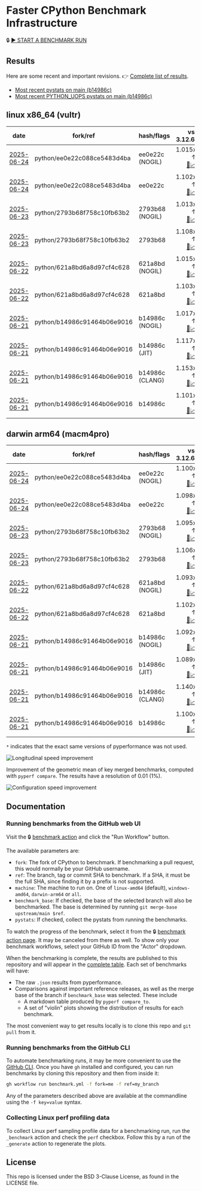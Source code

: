 # Faster CPython Benchmark Infrastructure

🔒 [▶️ START A BENCHMARK RUN](../../actions/workflows/benchmark.yml)

## Results

Here are some recent and important revisions. 👉 [Complete list of results](RESULTS.md).

<!-- START table -->
- [Most recent  pystats on main (b14986c)](results/bm-20250621-3.15.0a0-b14986c/bm-20250621-vultr-x86_64-python-b14986c91464b06e9016-3.15.0a0-b14986c-pystats.md)
- [Most recent PYTHON_UOPS pystats on main (b14986c)](results/bm-20250621-3.15.0a0-b14986c-PYTHON_UOPS/bm-20250621-vultr-x86_64-python-b14986c91464b06e9016-3.15.0a0-b14986c-pystats.md)

## linux x86_64 (vultr)
| date | fork/ref | hash/flags | vs. 3.12.6: | vs. 3.13.0rc2: | vs. base: |
| --- | --- | --- | ---: | ---: | ---: |
| [2025-06-24](results/bm-20250624-3.15.0a0-ee0e22c-NOGIL) | python/ee0e22c088ce5483d4ba | ee0e22c (NOGIL) | 1.015x ↑<br>[📄](results/bm-20250624-3.15.0a0-ee0e22c-NOGIL/bm-20250624-vultr-x86_64-python-ee0e22c088ce5483d4ba-3.15.0a0-ee0e22c-vs-3.12.6.md)[📈](results/bm-20250624-3.15.0a0-ee0e22c-NOGIL/bm-20250624-vultr-x86_64-python-ee0e22c088ce5483d4ba-3.15.0a0-ee0e22c-vs-3.12.6.svg) | 1.020x ↓<br>[📄](results/bm-20250624-3.15.0a0-ee0e22c-NOGIL/bm-20250624-vultr-x86_64-python-ee0e22c088ce5483d4ba-3.15.0a0-ee0e22c-vs-3.13.0rc2.md)[📈](results/bm-20250624-3.15.0a0-ee0e22c-NOGIL/bm-20250624-vultr-x86_64-python-ee0e22c088ce5483d4ba-3.15.0a0-ee0e22c-vs-3.13.0rc2.svg) | 1.085x ↓<br>[📄](results/bm-20250624-3.15.0a0-ee0e22c-NOGIL/bm-20250624-vultr-x86_64-python-ee0e22c088ce5483d4ba-3.15.0a0-ee0e22c-vs-base.md)[📈](results/bm-20250624-3.15.0a0-ee0e22c-NOGIL/bm-20250624-vultr-x86_64-python-ee0e22c088ce5483d4ba-3.15.0a0-ee0e22c-vs-base.svg)[🧠](results/bm-20250624-3.15.0a0-ee0e22c-NOGIL/bm-20250624-vultr-x86_64-python-ee0e22c088ce5483d4ba-3.15.0a0-ee0e22c-vs-base-mem.svg) |
| [2025-06-24](results/bm-20250624-3.15.0a0-ee0e22c) | python/ee0e22c088ce5483d4ba | ee0e22c | 1.102x ↑<br>[📄](results/bm-20250624-3.15.0a0-ee0e22c/bm-20250624-vultr-x86_64-python-ee0e22c088ce5483d4ba-3.15.0a0-ee0e22c-vs-3.12.6.md)[📈](results/bm-20250624-3.15.0a0-ee0e22c/bm-20250624-vultr-x86_64-python-ee0e22c088ce5483d4ba-3.15.0a0-ee0e22c-vs-3.12.6.svg) | 1.065x ↑<br>[📄](results/bm-20250624-3.15.0a0-ee0e22c/bm-20250624-vultr-x86_64-python-ee0e22c088ce5483d4ba-3.15.0a0-ee0e22c-vs-3.13.0rc2.md)[📈](results/bm-20250624-3.15.0a0-ee0e22c/bm-20250624-vultr-x86_64-python-ee0e22c088ce5483d4ba-3.15.0a0-ee0e22c-vs-3.13.0rc2.svg) |  |
| [2025-06-23](results/bm-20250623-3.15.0a0-2793b68-NOGIL) | python/2793b68f758c10fb63b2 | 2793b68 (NOGIL) | 1.013x ↑<br>[📄](results/bm-20250623-3.15.0a0-2793b68-NOGIL/bm-20250623-vultr-x86_64-python-2793b68f758c10fb63b2-3.15.0a0-2793b68-vs-3.12.6.md)[📈](results/bm-20250623-3.15.0a0-2793b68-NOGIL/bm-20250623-vultr-x86_64-python-2793b68f758c10fb63b2-3.15.0a0-2793b68-vs-3.12.6.svg) | 1.022x ↓<br>[📄](results/bm-20250623-3.15.0a0-2793b68-NOGIL/bm-20250623-vultr-x86_64-python-2793b68f758c10fb63b2-3.15.0a0-2793b68-vs-3.13.0rc2.md)[📈](results/bm-20250623-3.15.0a0-2793b68-NOGIL/bm-20250623-vultr-x86_64-python-2793b68f758c10fb63b2-3.15.0a0-2793b68-vs-3.13.0rc2.svg) | 1.091x ↓<br>[📄](results/bm-20250623-3.15.0a0-2793b68-NOGIL/bm-20250623-vultr-x86_64-python-2793b68f758c10fb63b2-3.15.0a0-2793b68-vs-base.md)[📈](results/bm-20250623-3.15.0a0-2793b68-NOGIL/bm-20250623-vultr-x86_64-python-2793b68f758c10fb63b2-3.15.0a0-2793b68-vs-base.svg)[🧠](results/bm-20250623-3.15.0a0-2793b68-NOGIL/bm-20250623-vultr-x86_64-python-2793b68f758c10fb63b2-3.15.0a0-2793b68-vs-base-mem.svg) |
| [2025-06-23](results/bm-20250623-3.15.0a0-2793b68) | python/2793b68f758c10fb63b2 | 2793b68 | 1.108x ↑<br>[📄](results/bm-20250623-3.15.0a0-2793b68/bm-20250623-vultr-x86_64-python-2793b68f758c10fb63b2-3.15.0a0-2793b68-vs-3.12.6.md)[📈](results/bm-20250623-3.15.0a0-2793b68/bm-20250623-vultr-x86_64-python-2793b68f758c10fb63b2-3.15.0a0-2793b68-vs-3.12.6.svg) | 1.070x ↑<br>[📄](results/bm-20250623-3.15.0a0-2793b68/bm-20250623-vultr-x86_64-python-2793b68f758c10fb63b2-3.15.0a0-2793b68-vs-3.13.0rc2.md)[📈](results/bm-20250623-3.15.0a0-2793b68/bm-20250623-vultr-x86_64-python-2793b68f758c10fb63b2-3.15.0a0-2793b68-vs-3.13.0rc2.svg) |  |
| [2025-06-22](results/bm-20250622-3.15.0a0-621a8bd-NOGIL) | python/621a8bd6a8d97cf4c628 | 621a8bd (NOGIL) | 1.015x ↑<br>[📄](results/bm-20250622-3.15.0a0-621a8bd-NOGIL/bm-20250622-vultr-x86_64-python-621a8bd6a8d97cf4c628-3.15.0a0-621a8bd-vs-3.12.6.md)[📈](results/bm-20250622-3.15.0a0-621a8bd-NOGIL/bm-20250622-vultr-x86_64-python-621a8bd6a8d97cf4c628-3.15.0a0-621a8bd-vs-3.12.6.svg) | 1.020x ↓<br>[📄](results/bm-20250622-3.15.0a0-621a8bd-NOGIL/bm-20250622-vultr-x86_64-python-621a8bd6a8d97cf4c628-3.15.0a0-621a8bd-vs-3.13.0rc2.md)[📈](results/bm-20250622-3.15.0a0-621a8bd-NOGIL/bm-20250622-vultr-x86_64-python-621a8bd6a8d97cf4c628-3.15.0a0-621a8bd-vs-3.13.0rc2.svg) | 1.085x ↓<br>[📄](results/bm-20250622-3.15.0a0-621a8bd-NOGIL/bm-20250622-vultr-x86_64-python-621a8bd6a8d97cf4c628-3.15.0a0-621a8bd-vs-base.md)[📈](results/bm-20250622-3.15.0a0-621a8bd-NOGIL/bm-20250622-vultr-x86_64-python-621a8bd6a8d97cf4c628-3.15.0a0-621a8bd-vs-base.svg)[🧠](results/bm-20250622-3.15.0a0-621a8bd-NOGIL/bm-20250622-vultr-x86_64-python-621a8bd6a8d97cf4c628-3.15.0a0-621a8bd-vs-base-mem.svg) |
| [2025-06-22](results/bm-20250622-3.15.0a0-621a8bd) | python/621a8bd6a8d97cf4c628 | 621a8bd | 1.103x ↑<br>[📄](results/bm-20250622-3.15.0a0-621a8bd/bm-20250622-vultr-x86_64-python-621a8bd6a8d97cf4c628-3.15.0a0-621a8bd-vs-3.12.6.md)[📈](results/bm-20250622-3.15.0a0-621a8bd/bm-20250622-vultr-x86_64-python-621a8bd6a8d97cf4c628-3.15.0a0-621a8bd-vs-3.12.6.svg) | 1.066x ↑<br>[📄](results/bm-20250622-3.15.0a0-621a8bd/bm-20250622-vultr-x86_64-python-621a8bd6a8d97cf4c628-3.15.0a0-621a8bd-vs-3.13.0rc2.md)[📈](results/bm-20250622-3.15.0a0-621a8bd/bm-20250622-vultr-x86_64-python-621a8bd6a8d97cf4c628-3.15.0a0-621a8bd-vs-3.13.0rc2.svg) |  |
| [2025-06-21](results/bm-20250621-3.15.0a0-b14986c-NOGIL) | python/b14986c91464b06e9016 | b14986c (NOGIL) | 1.017x ↑<br>[📄](results/bm-20250621-3.15.0a0-b14986c-NOGIL/bm-20250621-vultr-x86_64-python-b14986c91464b06e9016-3.15.0a0-b14986c-vs-3.12.6.md)[📈](results/bm-20250621-3.15.0a0-b14986c-NOGIL/bm-20250621-vultr-x86_64-python-b14986c91464b06e9016-3.15.0a0-b14986c-vs-3.12.6.svg) | 1.019x ↓<br>[📄](results/bm-20250621-3.15.0a0-b14986c-NOGIL/bm-20250621-vultr-x86_64-python-b14986c91464b06e9016-3.15.0a0-b14986c-vs-3.13.0rc2.md)[📈](results/bm-20250621-3.15.0a0-b14986c-NOGIL/bm-20250621-vultr-x86_64-python-b14986c91464b06e9016-3.15.0a0-b14986c-vs-3.13.0rc2.svg) | 1.083x ↓<br>[📄](results/bm-20250621-3.15.0a0-b14986c-NOGIL/bm-20250621-vultr-x86_64-python-b14986c91464b06e9016-3.15.0a0-b14986c-vs-base.md)[📈](results/bm-20250621-3.15.0a0-b14986c-NOGIL/bm-20250621-vultr-x86_64-python-b14986c91464b06e9016-3.15.0a0-b14986c-vs-base.svg)[🧠](results/bm-20250621-3.15.0a0-b14986c-NOGIL/bm-20250621-vultr-x86_64-python-b14986c91464b06e9016-3.15.0a0-b14986c-vs-base-mem.svg) |
| [2025-06-21](results/bm-20250621-3.15.0a0-b14986c-JIT) | python/b14986c91464b06e9016 | b14986c (JIT) | 1.117x ↑<br>[📄](results/bm-20250621-3.15.0a0-b14986c-JIT/bm-20250621-vultr-x86_64-python-b14986c91464b06e9016-3.15.0a0-b14986c-vs-3.12.6.md)[📈](results/bm-20250621-3.15.0a0-b14986c-JIT/bm-20250621-vultr-x86_64-python-b14986c91464b06e9016-3.15.0a0-b14986c-vs-3.12.6.svg) | 1.079x ↑<br>[📄](results/bm-20250621-3.15.0a0-b14986c-JIT/bm-20250621-vultr-x86_64-python-b14986c91464b06e9016-3.15.0a0-b14986c-vs-3.13.0rc2.md)[📈](results/bm-20250621-3.15.0a0-b14986c-JIT/bm-20250621-vultr-x86_64-python-b14986c91464b06e9016-3.15.0a0-b14986c-vs-3.13.0rc2.svg) | 1.013x ↑<br>[📄](results/bm-20250621-3.15.0a0-b14986c-JIT/bm-20250621-vultr-x86_64-python-b14986c91464b06e9016-3.15.0a0-b14986c-vs-base.md)[📈](results/bm-20250621-3.15.0a0-b14986c-JIT/bm-20250621-vultr-x86_64-python-b14986c91464b06e9016-3.15.0a0-b14986c-vs-base.svg)[🧠](results/bm-20250621-3.15.0a0-b14986c-JIT/bm-20250621-vultr-x86_64-python-b14986c91464b06e9016-3.15.0a0-b14986c-vs-base-mem.svg) |
| [2025-06-21](results/bm-20250621-3.15.0a0-b14986c-CLANG) | python/b14986c91464b06e9016 | b14986c (CLANG) | 1.153x ↑<br>[📄](results/bm-20250621-3.15.0a0-b14986c-CLANG/bm-20250621-vultr-x86_64-python-b14986c91464b06e9016-3.15.0a0-b14986c-vs-3.12.6.md)[📈](results/bm-20250621-3.15.0a0-b14986c-CLANG/bm-20250621-vultr-x86_64-python-b14986c91464b06e9016-3.15.0a0-b14986c-vs-3.12.6.svg) | 1.113x ↑<br>[📄](results/bm-20250621-3.15.0a0-b14986c-CLANG/bm-20250621-vultr-x86_64-python-b14986c91464b06e9016-3.15.0a0-b14986c-vs-3.13.0rc2.md)[📈](results/bm-20250621-3.15.0a0-b14986c-CLANG/bm-20250621-vultr-x86_64-python-b14986c91464b06e9016-3.15.0a0-b14986c-vs-3.13.0rc2.svg) | 1.044x ↑<br>[📄](results/bm-20250621-3.15.0a0-b14986c-CLANG/bm-20250621-vultr-x86_64-python-b14986c91464b06e9016-3.15.0a0-b14986c-vs-base.md)[📈](results/bm-20250621-3.15.0a0-b14986c-CLANG/bm-20250621-vultr-x86_64-python-b14986c91464b06e9016-3.15.0a0-b14986c-vs-base.svg)[🧠](results/bm-20250621-3.15.0a0-b14986c-CLANG/bm-20250621-vultr-x86_64-python-b14986c91464b06e9016-3.15.0a0-b14986c-vs-base-mem.svg) |
| [2025-06-21](results/bm-20250621-3.15.0a0-b14986c) | python/b14986c91464b06e9016 | b14986c | 1.101x ↑<br>[📄](results/bm-20250621-3.15.0a0-b14986c/bm-20250621-vultr-x86_64-python-b14986c91464b06e9016-3.15.0a0-b14986c-vs-3.12.6.md)[📈](results/bm-20250621-3.15.0a0-b14986c/bm-20250621-vultr-x86_64-python-b14986c91464b06e9016-3.15.0a0-b14986c-vs-3.12.6.svg) | 1.063x ↑<br>[📄](results/bm-20250621-3.15.0a0-b14986c/bm-20250621-vultr-x86_64-python-b14986c91464b06e9016-3.15.0a0-b14986c-vs-3.13.0rc2.md)[📈](results/bm-20250621-3.15.0a0-b14986c/bm-20250621-vultr-x86_64-python-b14986c91464b06e9016-3.15.0a0-b14986c-vs-3.13.0rc2.svg) |  |

## darwin arm64 (macm4pro)
| date | fork/ref | hash/flags | vs. 3.12.6: | vs. 3.13.0rc2: | vs. base: |
| --- | --- | --- | ---: | ---: | ---: |
| [2025-06-24](results/bm-20250624-3.15.0a0-ee0e22c-NOGIL) | python/ee0e22c088ce5483d4ba | ee0e22c (NOGIL) | 1.100x ↑<br>[📄](results/bm-20250624-3.15.0a0-ee0e22c-NOGIL/bm-20250624-macm4pro-arm64-python-ee0e22c088ce5483d4ba-3.15.0a0-ee0e22c-vs-3.12.6.md)[📈](results/bm-20250624-3.15.0a0-ee0e22c-NOGIL/bm-20250624-macm4pro-arm64-python-ee0e22c088ce5483d4ba-3.15.0a0-ee0e22c-vs-3.12.6.svg) | 1.020x ↑<br>[📄](results/bm-20250624-3.15.0a0-ee0e22c-NOGIL/bm-20250624-macm4pro-arm64-python-ee0e22c088ce5483d4ba-3.15.0a0-ee0e22c-vs-3.13.0rc2.md)[📈](results/bm-20250624-3.15.0a0-ee0e22c-NOGIL/bm-20250624-macm4pro-arm64-python-ee0e22c088ce5483d4ba-3.15.0a0-ee0e22c-vs-3.13.0rc2.svg) | 1.001x ↑<br>[📄](results/bm-20250624-3.15.0a0-ee0e22c-NOGIL/bm-20250624-macm4pro-arm64-python-ee0e22c088ce5483d4ba-3.15.0a0-ee0e22c-vs-base.md)[📈](results/bm-20250624-3.15.0a0-ee0e22c-NOGIL/bm-20250624-macm4pro-arm64-python-ee0e22c088ce5483d4ba-3.15.0a0-ee0e22c-vs-base.svg)[🧠](results/bm-20250624-3.15.0a0-ee0e22c-NOGIL/bm-20250624-macm4pro-arm64-python-ee0e22c088ce5483d4ba-3.15.0a0-ee0e22c-vs-base-mem.svg) |
| [2025-06-24](results/bm-20250624-3.15.0a0-ee0e22c) | python/ee0e22c088ce5483d4ba | ee0e22c | 1.098x ↑<br>[📄](results/bm-20250624-3.15.0a0-ee0e22c/bm-20250624-macm4pro-arm64-python-ee0e22c088ce5483d4ba-3.15.0a0-ee0e22c-vs-3.12.6.md)[📈](results/bm-20250624-3.15.0a0-ee0e22c/bm-20250624-macm4pro-arm64-python-ee0e22c088ce5483d4ba-3.15.0a0-ee0e22c-vs-3.12.6.svg) | 1.019x ↑<br>[📄](results/bm-20250624-3.15.0a0-ee0e22c/bm-20250624-macm4pro-arm64-python-ee0e22c088ce5483d4ba-3.15.0a0-ee0e22c-vs-3.13.0rc2.md)[📈](results/bm-20250624-3.15.0a0-ee0e22c/bm-20250624-macm4pro-arm64-python-ee0e22c088ce5483d4ba-3.15.0a0-ee0e22c-vs-3.13.0rc2.svg) |  |
| [2025-06-23](results/bm-20250623-3.15.0a0-2793b68-NOGIL) | python/2793b68f758c10fb63b2 | 2793b68 (NOGIL) | 1.095x ↑<br>[📄](results/bm-20250623-3.15.0a0-2793b68-NOGIL/bm-20250623-macm4pro-arm64-python-2793b68f758c10fb63b2-3.15.0a0-2793b68-vs-3.12.6.md)[📈](results/bm-20250623-3.15.0a0-2793b68-NOGIL/bm-20250623-macm4pro-arm64-python-2793b68f758c10fb63b2-3.15.0a0-2793b68-vs-3.12.6.svg) | 1.016x ↑<br>[📄](results/bm-20250623-3.15.0a0-2793b68-NOGIL/bm-20250623-macm4pro-arm64-python-2793b68f758c10fb63b2-3.15.0a0-2793b68-vs-3.13.0rc2.md)[📈](results/bm-20250623-3.15.0a0-2793b68-NOGIL/bm-20250623-macm4pro-arm64-python-2793b68f758c10fb63b2-3.15.0a0-2793b68-vs-3.13.0rc2.svg) | 1.011x ↓<br>[📄](results/bm-20250623-3.15.0a0-2793b68-NOGIL/bm-20250623-macm4pro-arm64-python-2793b68f758c10fb63b2-3.15.0a0-2793b68-vs-base.md)[📈](results/bm-20250623-3.15.0a0-2793b68-NOGIL/bm-20250623-macm4pro-arm64-python-2793b68f758c10fb63b2-3.15.0a0-2793b68-vs-base.svg)[🧠](results/bm-20250623-3.15.0a0-2793b68-NOGIL/bm-20250623-macm4pro-arm64-python-2793b68f758c10fb63b2-3.15.0a0-2793b68-vs-base-mem.svg) |
| [2025-06-23](results/bm-20250623-3.15.0a0-2793b68) | python/2793b68f758c10fb63b2 | 2793b68 | 1.106x ↑<br>[📄](results/bm-20250623-3.15.0a0-2793b68/bm-20250623-macm4pro-arm64-python-2793b68f758c10fb63b2-3.15.0a0-2793b68-vs-3.12.6.md)[📈](results/bm-20250623-3.15.0a0-2793b68/bm-20250623-macm4pro-arm64-python-2793b68f758c10fb63b2-3.15.0a0-2793b68-vs-3.12.6.svg) | 1.026x ↑<br>[📄](results/bm-20250623-3.15.0a0-2793b68/bm-20250623-macm4pro-arm64-python-2793b68f758c10fb63b2-3.15.0a0-2793b68-vs-3.13.0rc2.md)[📈](results/bm-20250623-3.15.0a0-2793b68/bm-20250623-macm4pro-arm64-python-2793b68f758c10fb63b2-3.15.0a0-2793b68-vs-3.13.0rc2.svg) |  |
| [2025-06-22](results/bm-20250622-3.15.0a0-621a8bd-NOGIL) | python/621a8bd6a8d97cf4c628 | 621a8bd (NOGIL) | 1.093x ↑<br>[📄](results/bm-20250622-3.15.0a0-621a8bd-NOGIL/bm-20250622-macm4pro-arm64-python-621a8bd6a8d97cf4c628-3.15.0a0-621a8bd-vs-3.12.6.md)[📈](results/bm-20250622-3.15.0a0-621a8bd-NOGIL/bm-20250622-macm4pro-arm64-python-621a8bd6a8d97cf4c628-3.15.0a0-621a8bd-vs-3.12.6.svg) | 1.014x ↑<br>[📄](results/bm-20250622-3.15.0a0-621a8bd-NOGIL/bm-20250622-macm4pro-arm64-python-621a8bd6a8d97cf4c628-3.15.0a0-621a8bd-vs-3.13.0rc2.md)[📈](results/bm-20250622-3.15.0a0-621a8bd-NOGIL/bm-20250622-macm4pro-arm64-python-621a8bd6a8d97cf4c628-3.15.0a0-621a8bd-vs-3.13.0rc2.svg) | 1.009x ↓<br>[📄](results/bm-20250622-3.15.0a0-621a8bd-NOGIL/bm-20250622-macm4pro-arm64-python-621a8bd6a8d97cf4c628-3.15.0a0-621a8bd-vs-base.md)[📈](results/bm-20250622-3.15.0a0-621a8bd-NOGIL/bm-20250622-macm4pro-arm64-python-621a8bd6a8d97cf4c628-3.15.0a0-621a8bd-vs-base.svg)[🧠](results/bm-20250622-3.15.0a0-621a8bd-NOGIL/bm-20250622-macm4pro-arm64-python-621a8bd6a8d97cf4c628-3.15.0a0-621a8bd-vs-base-mem.svg) |
| [2025-06-22](results/bm-20250622-3.15.0a0-621a8bd) | python/621a8bd6a8d97cf4c628 | 621a8bd | 1.102x ↑<br>[📄](results/bm-20250622-3.15.0a0-621a8bd/bm-20250622-macm4pro-arm64-python-621a8bd6a8d97cf4c628-3.15.0a0-621a8bd-vs-3.12.6.md)[📈](results/bm-20250622-3.15.0a0-621a8bd/bm-20250622-macm4pro-arm64-python-621a8bd6a8d97cf4c628-3.15.0a0-621a8bd-vs-3.12.6.svg) | 1.022x ↑<br>[📄](results/bm-20250622-3.15.0a0-621a8bd/bm-20250622-macm4pro-arm64-python-621a8bd6a8d97cf4c628-3.15.0a0-621a8bd-vs-3.13.0rc2.md)[📈](results/bm-20250622-3.15.0a0-621a8bd/bm-20250622-macm4pro-arm64-python-621a8bd6a8d97cf4c628-3.15.0a0-621a8bd-vs-3.13.0rc2.svg) |  |
| [2025-06-21](results/bm-20250621-3.15.0a0-b14986c-NOGIL) | python/b14986c91464b06e9016 | b14986c (NOGIL) | 1.092x ↑<br>[📄](results/bm-20250621-3.15.0a0-b14986c-NOGIL/bm-20250621-macm4pro-arm64-python-b14986c91464b06e9016-3.15.0a0-b14986c-vs-3.12.6.md)[📈](results/bm-20250621-3.15.0a0-b14986c-NOGIL/bm-20250621-macm4pro-arm64-python-b14986c91464b06e9016-3.15.0a0-b14986c-vs-3.12.6.svg) | 1.013x ↑<br>[📄](results/bm-20250621-3.15.0a0-b14986c-NOGIL/bm-20250621-macm4pro-arm64-python-b14986c91464b06e9016-3.15.0a0-b14986c-vs-3.13.0rc2.md)[📈](results/bm-20250621-3.15.0a0-b14986c-NOGIL/bm-20250621-macm4pro-arm64-python-b14986c91464b06e9016-3.15.0a0-b14986c-vs-3.13.0rc2.svg) | 1.008x ↓<br>[📄](results/bm-20250621-3.15.0a0-b14986c-NOGIL/bm-20250621-macm4pro-arm64-python-b14986c91464b06e9016-3.15.0a0-b14986c-vs-base.md)[📈](results/bm-20250621-3.15.0a0-b14986c-NOGIL/bm-20250621-macm4pro-arm64-python-b14986c91464b06e9016-3.15.0a0-b14986c-vs-base.svg)[🧠](results/bm-20250621-3.15.0a0-b14986c-NOGIL/bm-20250621-macm4pro-arm64-python-b14986c91464b06e9016-3.15.0a0-b14986c-vs-base-mem.svg) |
| [2025-06-21](results/bm-20250621-3.15.0a0-b14986c-JIT) | python/b14986c91464b06e9016 | b14986c (JIT) | 1.089x ↑<br>[📄](results/bm-20250621-3.15.0a0-b14986c-JIT/bm-20250621-macm4pro-arm64-python-b14986c91464b06e9016-3.15.0a0-b14986c-vs-3.12.6.md)[📈](results/bm-20250621-3.15.0a0-b14986c-JIT/bm-20250621-macm4pro-arm64-python-b14986c91464b06e9016-3.15.0a0-b14986c-vs-3.12.6.svg) | 1.010x ↑<br>[📄](results/bm-20250621-3.15.0a0-b14986c-JIT/bm-20250621-macm4pro-arm64-python-b14986c91464b06e9016-3.15.0a0-b14986c-vs-3.13.0rc2.md)[📈](results/bm-20250621-3.15.0a0-b14986c-JIT/bm-20250621-macm4pro-arm64-python-b14986c91464b06e9016-3.15.0a0-b14986c-vs-3.13.0rc2.svg) | 1.010x ↓<br>[📄](results/bm-20250621-3.15.0a0-b14986c-JIT/bm-20250621-macm4pro-arm64-python-b14986c91464b06e9016-3.15.0a0-b14986c-vs-base.md)[📈](results/bm-20250621-3.15.0a0-b14986c-JIT/bm-20250621-macm4pro-arm64-python-b14986c91464b06e9016-3.15.0a0-b14986c-vs-base.svg)[🧠](results/bm-20250621-3.15.0a0-b14986c-JIT/bm-20250621-macm4pro-arm64-python-b14986c91464b06e9016-3.15.0a0-b14986c-vs-base-mem.svg) |
| [2025-06-21](results/bm-20250621-3.15.0a0-b14986c-CLANG) | python/b14986c91464b06e9016 | b14986c (CLANG) | 1.140x ↑<br>[📄](results/bm-20250621-3.15.0a0-b14986c-CLANG/bm-20250621-macm4pro-arm64-python-b14986c91464b06e9016-3.15.0a0-b14986c-vs-3.12.6.md)[📈](results/bm-20250621-3.15.0a0-b14986c-CLANG/bm-20250621-macm4pro-arm64-python-b14986c91464b06e9016-3.15.0a0-b14986c-vs-3.12.6.svg) | 1.058x ↑<br>[📄](results/bm-20250621-3.15.0a0-b14986c-CLANG/bm-20250621-macm4pro-arm64-python-b14986c91464b06e9016-3.15.0a0-b14986c-vs-3.13.0rc2.md)[📈](results/bm-20250621-3.15.0a0-b14986c-CLANG/bm-20250621-macm4pro-arm64-python-b14986c91464b06e9016-3.15.0a0-b14986c-vs-3.13.0rc2.svg) | 1.040x ↑<br>[📄](results/bm-20250621-3.15.0a0-b14986c-CLANG/bm-20250621-macm4pro-arm64-python-b14986c91464b06e9016-3.15.0a0-b14986c-vs-base.md)[📈](results/bm-20250621-3.15.0a0-b14986c-CLANG/bm-20250621-macm4pro-arm64-python-b14986c91464b06e9016-3.15.0a0-b14986c-vs-base.svg)[🧠](results/bm-20250621-3.15.0a0-b14986c-CLANG/bm-20250621-macm4pro-arm64-python-b14986c91464b06e9016-3.15.0a0-b14986c-vs-base-mem.svg) |
| [2025-06-21](results/bm-20250621-3.15.0a0-b14986c) | python/b14986c91464b06e9016 | b14986c | 1.100x ↑<br>[📄](results/bm-20250621-3.15.0a0-b14986c/bm-20250621-macm4pro-arm64-python-b14986c91464b06e9016-3.15.0a0-b14986c-vs-3.12.6.md)[📈](results/bm-20250621-3.15.0a0-b14986c/bm-20250621-macm4pro-arm64-python-b14986c91464b06e9016-3.15.0a0-b14986c-vs-3.12.6.svg) | 1.020x ↑<br>[📄](results/bm-20250621-3.15.0a0-b14986c/bm-20250621-macm4pro-arm64-python-b14986c91464b06e9016-3.15.0a0-b14986c-vs-3.13.0rc2.md)[📈](results/bm-20250621-3.15.0a0-b14986c/bm-20250621-macm4pro-arm64-python-b14986c91464b06e9016-3.15.0a0-b14986c-vs-3.13.0rc2.svg) |  |


<!-- END table -->

`*` indicates that the exact same versions of pyperformance was not used.

![Longitudinal speed improvement](/longitudinal.svg)

Improvement of the geometric mean of key merged benchmarks, computed with `pyperf compare`.
The results have a resolution of 0.01 (1%).

![Configuration speed improvement](/configs.svg)

## Documentation

### Running benchmarks from the GitHub web UI

Visit the 🔒 [benchmark action](../../actions/workflows/benchmark.yml) and click the "Run Workflow" button.

The available parameters are:

- `fork`: The fork of CPython to benchmark.
  If benchmarking a pull request, this would normally be your GitHub username.
- `ref`: The branch, tag or commit SHA to benchmark.
  If a SHA, it must be the full SHA, since finding it by a prefix is not supported.
- `machine`: The machine to run on.
  One of `linux-amd64` (default), `windows-amd64`, `darwin-arm64` or `all`.
- `benchmark_base`: If checked, the base of the selected branch will also be benchmarked.
  The base is determined by running `git merge-base upstream/main $ref`.
- `pystats`: If checked, collect the pystats from running the benchmarks.

To watch the progress of the benchmark, select it from the 🔒 [benchmark action page](../../actions/workflows/benchmark.yml).
It may be canceled from there as well.
To show only your benchmark workflows, select your GitHub ID from the "Actor" dropdown.

When the benchmarking is complete, the results are published to this repository and will appear in the [complete table](RESULTS.md).
Each set of benchmarks will have:

- The raw `.json` results from pyperformance.
- Comparisons against important reference releases, as well as the merge base of the branch if `benchmark_base` was selected. These include
  - A markdown table produced by `pyperf compare_to`.
  - A set of "violin" plots showing the distribution of results for each benchmark.

The most convenient way to get results locally is to clone this repo and `git pull` from it.

### Running benchmarks from the GitHub CLI

To automate benchmarking runs, it may be more convenient to use the [GitHub CLI](https://cli.github.com/).
Once you have `gh` installed and configured, you can run benchmarks by cloning this repository and then from inside it:

```bash session
gh workflow run benchmark.yml -f fork=me -f ref=my_branch
```

Any of the parameters described above are available at the commandline using the `-f key=value` syntax.

### Collecting Linux perf profiling data

To collect Linux perf sampling profile data for a benchmarking run, run the `_benchmark` action and check the `perf` checkbox.
Follow this by a run of the `_generate` action to regenerate the plots.

## License

This repo is licensed under the BSD 3-Clause License, as found in the LICENSE file.
